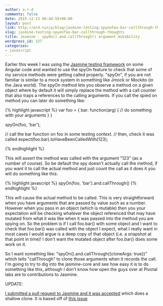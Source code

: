 ```yaml
---
author: a-r-d
comments: false
date: 2015-12-13 06:44:59+00:00
layout: post
link: http://ard.ninja/blog/jasmine-testing-spyonfoo-bar-callthrough-thoughts/
slug: jasmine-testing-spyonfoo-bar-callthrough-thoughts
title: Jasmine - spyOn().and.callThrough() argument mutability
wordpress_id: 327
categories:
- javascript
---
```


Earlier this week I was using the [Jasmine testing framework](https://github.com/jasmine/jasmine) on some Angular code and wanted to use the spyOn feature to check that some of my service methods were getting called properly. "spyOn", if you are not familiar is similar to a mock system in something like Jmock or Mockito (in the Java world). The spyOn method lets you observe a method on a given object where by default it will simply replace the method with a call counter that also traps a references to the calling arguments. If you call the spied on method you can later do something like:

{% highlight javascript %}
var foo = {
  bar: function(arg) {
    // do something with your arguments
  }
}

spyOn(foo, 'bar');

// call the bar function on foo in some testing context.
// then, check it was called
expect(foo.bar).toHaveBeenCalledWith(123);

{% endhighlight %}


This will assert the method was called with the argument "123" (as a number of course). So be default the spy doesn't actually call the method, if you want it to call the actual method and just count the call as it does it you will do something like this:

{% highlight javascript %}
spyOn(foo, 'bar').and.callThrough()
{% endhighlight %}

This will cause the actual method to be called. This is very straightforward when you have arguments that are passed by value such as a number. However when you pass in an object (which is mutable) then you your expectation will be checking whatever the object referenced that may have mutated from what it was like when it was passed into the method you are spying on. So the problem is if I call foo.bar() with some object and I want to check that foo.bar() was called with the object I expect, what I really want in most cases I would argue is a deep copy of that object (i.e. a snapshot at that point in time)! I don't want the mutated object after foo.bar() does some work on it.

So I want something like: "spyOn().and.callThrough({cloneArgs: true})" which tells "callThrough" to clone those arguments when it records the call. I'm going to try to dig into the jasmine-core and see how easy it is to do something like this, although I don't know how open the guys over at Pivotal labs are to contributions to Jasmine.

UPDATE:

[I submitted a pull request to Jasmine and it was accepted](https://github.com/jasmine/jasmine/pull/1000
) which does a shallow clone. It is based off of [this issue](https://github.com/jasmine/jasmine/issues/872#issuecomment-164467203)
